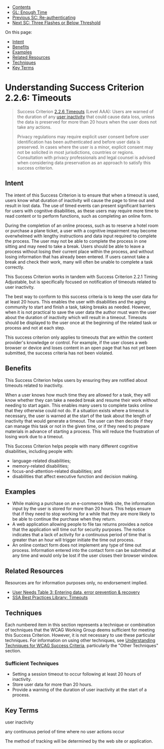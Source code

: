 -   [Contents](. "Table of Contents")
-   [GL: Enough Time](enough-time)
-   [Previous SC: Re-authenticating](re-authenticating)
-   [Next SC: Three Flashes or Below Threshold](three-flashes-or-below-threshold)

On this page:

-   [Intent](#intent)
-   [Benefits](#benefits)
-   [Examples](#examples)
-   [Related Resources](#resources)
-   [Techniques](#techniques)
-   [Key Terms](#key-terms)

Understanding Success Criterion 2.2.6: Timeouts
===============================================

> Success Criterion [2.2.6 Timeouts](https://www.w3.org/TR/WCAG21/#timeouts) (Level AAA): Users are warned of the duration of any [user inactivity](#dfn-user-inactivity) that could cause data loss, unless the data is preserved for more than 20 hours when the user does not take any actions.
>
> Privacy regulations may require explicit user consent before user identification has been authenticated and before user data is preserved. In cases where the user is a minor, explicit consent may not be solicited in most jurisdictions, countries or regions. Consultation with privacy professionals and legal counsel is advised when considering data preservation as an approach to satisfy this success criterion.

Intent
------

The intent of this Success Criterion is to ensure that when a timeout is used, users know what duration of inactivity will cause the page to time out and result in lost data. The use of timed events can present significant barriers for users with cognitive disabilities, as these users may require more time to read content or to perform functions, such as completing an online form.

During the completion of an online process, such as to reserve a hotel room or purchase a plane ticket, a user with a cognitive impairment may become overwhelmed with lengthy instructions and data input required to complete the process. The user may not be able to complete the process in one sitting and may need to take a break. Users should be able to leave a process without losing their current place within the process, and without losing information that has already been entered. If users cannot take a break and check their work, many will often be unable to complete a task correctly.

This Success Criterion works in tandem with Success Criterion 2.2.1 Timing Adjustable, but is specifically focused on notification of timeouts related to user inactivity.

The best way to conform to this success criteria is to keep the user data for at least 20 hours. This enables the user with disabilities and the aging community to start and finish a task, taking breaks as needed. However, when it is not practical to save the user data the author must warn the user about the duration of inactivity which will result in a timeout. Timeouts should be displayed to the user once at the beginning of the related task or process and not at each step.

This success criterion only applies to timeouts that are within the content provider's knowledge or control. For example, if the user closes a web browser or device and loses content in an open page that has not yet been submitted, the success criteria has not been violated.

Benefits
--------

This Success Criterion helps users by ensuring they are notified about timeouts related to inactivity.

When a user knows how much time they are allowed for a task, they will know whether they can take a needed break and resume their work without needing to start again. This enables many users to complete tasks online that they otherwise could not do. If a situation exists where a timeout is necessary, the user is warned at the start of the task about the length of inactivity that would generate a timeout. The user can then decide if they can manage this task or not in the given time, or if they need to prepare materials in advance of starting a process. This will reduce the frustration of losing work due to a timeout.

This Success Criterion helps people with many different cognitive disabilities, including people with:

-   language-related disabilities;
-   memory-related disabilities;
-   focus-and-attention-related disabilities; and
-   disabilities that affect executive function and decision making.

Examples
--------

-   While making a purchase on an e-commerce Web site, the information input by the user is stored for more than 20 hours. This helps ensure that if they need to stop working for a while that they are more likely to be able to continue the purchase when they return.
-   A web application allowing people to file tax returns provides a notice that the application will time out for security purposes. The notice indicates that a lack of activity for a continuous period of time that is greater than an hour will trigger initiate the time out process.
-   An online contact form does not implement any type of time out process. Information entered into the contact form can be submitted at any time and would only be lost if the user closes their browser window.

Related Resources
-----------------

Resources are for information purposes only, no endorsement implied.

-   [User Needs Table 3: Entering data, error prevention & recovery](https://rawgit.com/w3c/coga/master/gap-analysis/table.html)
-   [SSA Best Practices Library: Timeouts](https://www.ssa.gov/accessibility/bpl/bps/forms/timeout/default.htm)

Techniques
----------

Each numbered item in this section represents a technique or combination of techniques that the WCAG Working Group deems sufficient for meeting this Success Criterion. However, it is not necessary to use these particular techniques. For information on using other techniques, see [Understanding Techniques for WCAG Success Criteria](understanding-techniques), particularly the "Other Techniques" section.

### Sufficient Techniques

-   Setting a session timeout to occur following at least 20 hours of inactivity.
-   Store user data for more than 20 hours.
-   Provide a warning of the duration of user inactivity at the start of a process.

Key Terms
---------

user inactivity

any continuous period of time where no user actions occur

The method of tracking will be determined by the web site or application.
